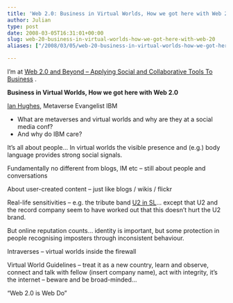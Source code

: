 ```yaml
---
title: 'Web 2.0: Business in Virtual Worlds, How we got here with Web 2.0'
author: Julian
type: post
date: 2008-03-05T16:31:01+00:00
slug: web-20-business-in-virtual-worlds-how-we-got-here-with-web-20 
aliases: ["/2008/03/05/web-20-business-in-virtual-worlds-how-we-got-here-with-web-20"]

---
```

I’m at [Web 2.0 and Beyond &#8211; Applying Social and Collaborative Tools To Business][1] .

**Business in Virtual Worlds, How we got here with Web 2.0**

[Ian Hughes][2], Metaverse Evangelist IBM

  * What are metaverses and virtual worlds and why are they at a social media conf?
  * And why do IBM care?

It&#8217;s all about people&#8230; In virtual worlds the visible presence and (e.g.) body language provides strong social signals.

Fundamentally no different from blogs, IM etc &#8211; still about people and conversations

About user-created content &#8211; just like blogs / wikis / flickr

Real-life sensitivities &#8211; e.g. the tribute band [U2 in SL][3]&#8230; except that U2 and the record company seem to have worked out that this doesn&#8217;t hurt the U2 brand.

But online reputation counts&#8230; identity is important, but some protection in people recognising imposters through inconsistent behaviour.

Intraverses &#8211; virtual worlds inside the firewall

Virtual World Guidelines &#8211; treat it as a new country, learn and observe, connect and talk with fellow (insert company name), act with integrity, it&#8217;s the internet &#8211; beware and be broad-minded&#8230;

&#8220;Web 2.0 is Web Do&#8221;

 [1]: https://www.focusbiz.co.uk/conferences/web2.0/
 [2]: https://eightbar.co.uk/about/epredator/
 [3]: https://www.u2insl.com/index2.html